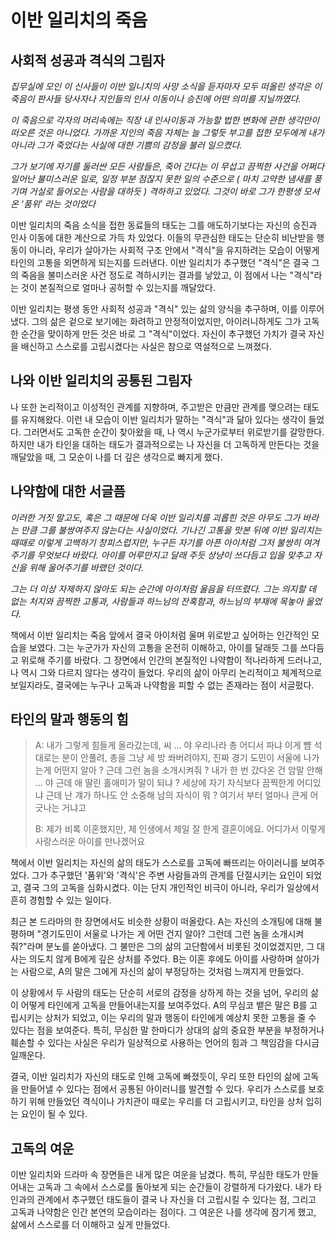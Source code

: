 # 이반 일리치의 죽음

## 사회적 성공과 격식의 그림자

*집무실에 모인 이 신사들이 이반 일니치의 사망 소식을 듣자마자 모두 떠올린 생각은 이 죽음이 판사들 당사자나 지인들의 인사 이동이나 승진에 어떤 의미를 지닐까였다.*

*이 죽음으로 각자의 머리속에는 직장 내 인사이동과 가능할 법한 변화에 관한 생각만이 떠오른 것은 아니었다. 가까운 지인의 죽음 자체는 늘 그렇듯 부고를 접한 모두에게 내가 아니라 그가 죽었다는 사실에 대한 기쁨의 감정을 불러 일으켰다.*

*그가 보기에 자기를 둘러싼 모든 사람들은, 죽어 간다는 이 무섭고 끔찍한 사건을 어쩌다 일어난 불미스러운 일로, 일정 부분 점잖지 못한 일의 수준으로 ( 마치 고약한 냄새를 풍기며 거실로 들어오는 사람을 대하듯 ) 격하하고 있었다. 그것이 바로 그가 한평생 모셔온 ‘품위’ 라는 것이었다*

이반 일리치의 죽음 소식을 접한 동료들의 태도는 그를 애도하기보다는 자신의 승진과 인사 이동에 대한 계산으로 가득 차 있었다. 이들의 무관심한 태도는 단순히 비난받을 행동이 아니라, 우리가 살아가는 사회적 구조 안에서 "격식"을 유지하려는 모습이 어떻게 타인의 고통을 외면하게 되는지를 드러낸다. 이반 일리치가 추구했던 "격식"은 결국 그의 죽음을 불미스러운 사건 정도로 격하시키는 결과를 낳았고, 이 점에서 나는 "격식"라는 것이 본질적으로 얼마나 공허할 수 있는지를 깨달았다.

이반 일리치는 평생 동안 사회적 성공과 "격식" 있는 삶의 양식을 추구하며, 이를 이루어냈다. 그의 삶은 겉으로 보기에는 화려하고 안정적이었지만, 아이러니하게도 그가 고독한 순간을 맞이하게 만든 것은 바로 그 "격식"이었다. 자신이 추구했던 가치가 결국 자신을 배신하고 스스로를 고립시켰다는 사실은 참으로 역설적으로 느껴졌다.

## 나와 이반 일리치의 공통된 그림자

나 또한 논리적이고 이성적인 관계를 지향하며, 주고받은 만큼만 관계를 맺으려는 태도를 유지해왔다. 이런 내 모습이 이반 일리치가 말하는 "격식"과 닮아 있다는 생각이 들었다. 그러면서도 고독한 순간이 찾아왔을 때, 나 역시 누군가로부터 위로받기를 갈망한다. 하지만 내가 타인을 대하는 태도가 결과적으로는 나 자신을 더 고독하게 만든다는 것을 깨달았을 때, 그 모순이 나를 더 깊은 생각으로 빠지게 했다.

## 나약함에 대한 서글픔

*이러한 거짓 말고도, 혹은 그 때문에 더욱 이반 일리치를 괴롭힌 것은 아무도 그가 바라는 만큼 그를 불쌍여주지 않는다는 사실이었다. 기나긴 고통을 맛본 뒤에 이반 일리치는 때때로 이렇게 고백하기 창피스럽지만, 누구든 자기를 아픈 아이처럼 그저 불쌍히 여겨 주기를 무엇보다 바랐다. 아이를 어루만지고 달래 주듯 상냥이 쓰다듬고 입을 맞추고 자신을 위해 울어주기를 바랬던 것이다.*

*그는 더 이상 자제하지 않아도 되는 순간에 아이처럼 울음을 터뜨렸다. 그는 의지할 데 없는 처지와 끔찍한 고통과, 사람들과 하느님의 잔혹함과, 하느님의 부재에 목놓아 울었다.*

책에서 이반 일리치는 죽음 앞에서 결국 아이처럼 울며 위로받고 싶어하는 인간적인 모습을 보였다. 그는 누군가가 자신의 고통을 온전히 이해하고, 아이를 달래듯 그를 쓰다듬고 위로해 주기를 바랐다. 그 장면에서 인간의 본질적인 나약함이 적나라하게 드러나고, 나 역시 그와 다르지 않다는 생각이 들었다. 우리의 삶이 아무리 논리적이고 체계적으로 보일지라도, 결국에는 누구나 고독과 나약함을 피할 수 없는 존재라는 점이 서글펐다.

## 타인의 말과 행동의 힘

> A: 내가 그렇게 힘들게 올라갔는데, 씨 ...
야 우리나라 총 어디서 파냐
이게 뺨 석대로는 분이 안풀려, 총을 그냥 세 방 쏴버려야지, 진짜
경기 도민이 서울에 나가는게 어떤지 알아 ?
근데 그런 놈을 소개시켜줘 ?
내가 한 번 갔다온 건 암말 안해 ...
야 근데 애 딸린 홀애미가 말이 되냐 ?
세상에 자기 자식보다 끔찍한게 어디있냐
근데 난 걔가 하나도 안 소중해
남의 자식이 뭐 ?
여기서 부터 얼마나 큰게 어긋나는 거냐고
>
> B: 제가 비록 이혼했지만, 제 인생에서 제일 잘 한게 결혼이에요.
어디가서 이렇게 사랑스러운 아이를 만나겠어요

책에서 이반 일리치는 자신의 삶의 태도가 스스로를 고독에 빠뜨리는 아이러니를 보여주었다. 그가 추구했던 '품위'와 '격식'은 주변 사람들과의 관계를 단절시키는 요인이 되었고, 결국 그의 고독을 심화시켰다. 이는 단지 개인적인 비극이 아니라, 우리가 일상에서 흔히 경험할 수 있는 일이다.

최근 본 드라마의 한 장면에서도 비슷한 상황이 떠올랐다. A는 자신의 소개팅에 대해 불평하며 "경기도민이 서울로 나가는 게 어떤 건지 알아? 그런데 그런 놈을 소개시켜줘?"라며 분노를 쏟아냈다. 그 불만은 그의 삶의 고단함에서 비롯된 것이었겠지만, 그 대사는 의도치 않게 B에게 깊은 상처를 주었다. B는 이혼 후에도 아이를 사랑하며 살아가는 사람으로, A의 말은 그에게 자신의 삶이 부정당하는 것처럼 느껴지게 만들었다.

이 상황에서 두 사람의 태도는 단순히 서로의 감정을 상하게 하는 것을 넘어, 우리의 삶이 어떻게 타인에게 고독을 만들어내는지를 보여주었다. A의 무심코 뱉은 말은 B를 고립시키는 상처가 되었고, 이는 우리의 말과 행동이 타인에게 예상치 못한 고통을 줄 수 있다는 점을 보여준다. 특히, 무심한 말 한마디가 상대의 삶의 중요한 부분을 부정하거나 훼손할 수 있다는 사실은 우리가 일상적으로 사용하는 언어의 힘과 그 책임감을 다시금 일깨운다.

결국, 이반 일리치가 자신의 태도로 인해 고독에 빠졌듯이, 우리 또한 타인의 삶에 고독을 만들어낼 수 있다는 점에서 공통된 아이러니를 발견할 수 있다. 우리가 스스로를 보호하기 위해 만들었던 격식이나 가치관이 때로는 우리를 더 고립시키고, 타인을 상처 입히는 요인이 될 수 있다.

## 고독의 여운

이반 일리치와 드라마 속 장면들은 내게 많은 여운을 남겼다. 특히, 무심한 태도가 만들어내는 고독과 그 속에서 스스로를 돌아보게 되는 순간들이 강렬하게 다가왔다. 내가 타인과의 관계에서 추구했던 태도들이 결국 나 자신을 더 고립시킬 수 있다는 점, 그리고 고독과 나약함은 인간 본연의 모습이라는 점이다. 그 여운은 나를 생각에 잠기게 했고, 삶에서 스스로를 더 이해하고 싶게 만들었다.
